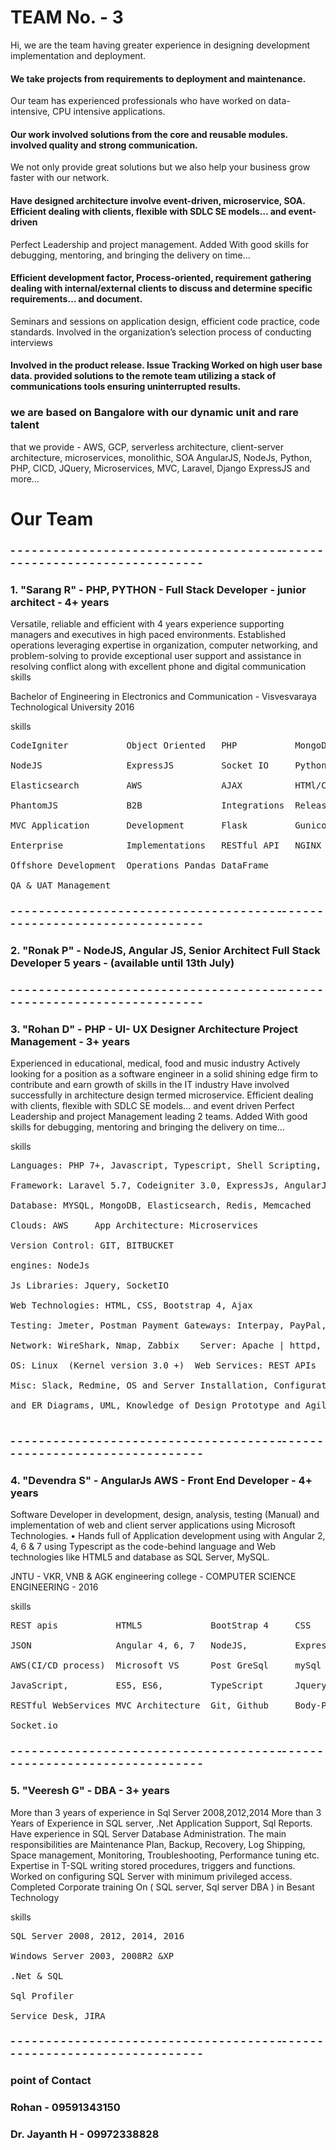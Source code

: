 # TEAM No. - 3


Hi, we are the team having greater experience in designing development implementation and deployment.

#### We take projects from requirements to deployment and maintenance.

Our team has experienced professionals who have worked on data-intensive, CPU intensive applications.

#### Our work involved solutions from the core and reusable modules. involved quality and strong communication.

We not only provide great solutions but we also help your business grow faster with our network.

#### Have designed architecture involve event-driven, microservice, SOA. Efficient dealing with clients, flexible with SDLC SE models… and event-driven 

Perfect Leadership and project management. Added With good skills for debugging, mentoring, and bringing the delivery on time…

#### Efficient development factor, Process-oriented, requirement gathering dealing with internal/external clients to discuss and determine specific requirements… and document.

Seminars and sessions on application design, efficient code practice, code standards. Involved in the organization’s selection process of conducting interviews

#### Involved in the product release. Issue Tracking Worked on high user base data. provided solutions to the remote team utilizing a stack of communications tools ensuring uninterrupted results.



### we are based on Bangalore with our dynamic unit and rare talent

that we provide - AWS, GCP, serverless architecture, client-server architecture, microservices, monolithic, SOA AngularJS, NodeJs, Python, PHP, CICD, JQuery, Microservices, MVC, Laravel, Django ExpressJS and more…

# Our Team

### - - - - - - - - - - - - - - - - - - - - - - - - - - - - - -  - - - - - - - -- -  - - - -- - - - - - - - - - - - - -  - - - - - - - - - - - - -

### 1. "Sarang R" - PHP, PYTHON - Full Stack Developer - junior architect - 4+ years 

Versatile, reliable and efficient with 4 years experience
supporting managers and executives in high paced environments. Established operations leveraging
expertise in organization, computer networking, and problem-solving to provide exceptional user support
and assistance in resolving conflict along with excellent phone and digital communication skills

Bachelor of Engineering in Electronics and Communication - Visvesvaraya Technological University 2016

skills
<pre>
CodeIgniter           Object Oriented   PHP           MongoDB

NodeJS                ExpressJS         Socket IO     Python

Elasticsearch         AWS               AJAX          HTMl/CSS

PhantomJS             B2B               Integrations  Release Management

MVC Application       Development       Flask         Gunicorn

Enterprise            Implementations   RESTful API   NGINX

Offshore Development  Operations Pandas DataFrame

QA & UAT Management
</pre>

### - - - - - - - - - - - - - - - - - - - - - - - - - - - - - -  - - - - - - - -- -  - - - -- - - - - - - - - - - - - -  - - - - - - - - - - - - -

### 2. "Ronak P" - NodeJS, Angular JS, Senior Architect Full Stack Developer 5 years - (available until 13th July)

### - - - - - - - - - - - - - - - - - - - - - - - - - - - - - -  - - - - - - - -- -  - - - -- - - - - - - - - - - - - -  - - - - - - - - - - - - -

### 3. "Rohan D" -  PHP - UI- UX Designer Architecture Project Management - 3+ years

Experienced in educational, medical, food and music industry Actively looking for a position as a software engineer in a solid shining edge firm to contribute and earn growth of skills in the IT industry
Have involved successfully in architecture design termed microservice. Efficient dealing with clients, flexible with SDLC SE models...  and event driven Perfect Leadership and project Management leading 2 teams. Added With good skills for debugging, mentoring and bringing the delivery on time...

skills

<pre>
Languages: PHP 7+, Javascript, Typescript, Shell Scripting, SQL

Framework: Laravel 5.7, Codeigniter 3.0, ExpressJs, AngularJs

Database: MYSQL, MongoDB, Elasticsearch, Redis, Memcached

Clouds: AWS 	App Architecture: Microservices 

Version Control: GIT, BITBUCKET    

engines: NodeJs

Js Libraries: Jquery, SocketIO 

Web Technologies: HTML, CSS, Bootstrap 4, Ajax

Testing: Jmeter, Postman Payment Gateways: Interpay, PayPal, Stripe...

Network: WireShark, Nmap, Zabbix    Server: Apache | httpd, Nginx 

OS: Linux  (Kernel version 3.0 +)  Web Services: REST APIs  24x7 API, Open API

Misc: Slack, Redmine, OS and Server Installation, Configuration. Sequence

and ER Diagrams, UML, Knowledge of Design Prototype and Agile model, PPTs…

</pre>

### - - - - - - - - - - - - - - - - - - - - - - - - - - - - - -  - - - - - - - -- -  - - - -- - - - - - - - - - - - - -  - - - - - - - - - - - - -

### 4. "Devendra S" - AngularJs AWS - Front End Developer - 4+ years 

Software Developer in development, design, analysis, testing (Manual) and implementation of web and client server applications using Microsoft Technologies. • Hands full of Application development using with Angular 2, 4, 6 & 7 using Typescript as the code-behind language and Web technologies like HTML5 and database as SQL Server, MySQL.

JNTU - VKR, VNB & AGK engineering college  - COMPUTER SCIENCE ENGINEERING - 2016

skills
<pre>
REST apis           HTML5             BootStrap 4     CSS

JSON                Angular 4, 6, 7   NodeJS,         ExpressJS ,

AWS(CI/CD process)  Microsoft VS      Post GreSql     mySql 

JavaScript,         ES5, ES6,         TypeScript      Jquery WebAPI

RESTful WebServices MVC Architecture  Git, Github     Body-Parser, 

Socket.io
</pre>

### - - - - - - - - - - - - - - - - - - - - - - - - - - - - - -  - - - - - - - -- -  - - - -- - - - - - - - - - - - - -  - - - - - - - - - - - - -

### 5. "Veeresh G" - DBA - 3+ years 

More than 3 years of experience in Sql Server 2008,2012,2014 More than 3 Years of Experience in SQL server, .Net Application Support, Sql Reports. Have experience in SQL Server Database Administration. The main responsibilities are Maintenance Plan, Backup, Recovery, Log Shipping, Space management, Monitoring, Troubleshooting, Performance tuning etc. Expertise in T-SQL writing stored procedures, triggers and functions. Worked on configuring SQL Server with minimum privileged access. Completed Corporate training On ( SQL server, Sql server DBA ) in Besant Technology


skills
<pre>
SQL Server 2008, 2012, 2014, 2016

Windows Server 2003, 2008R2 &XP 

.Net & SQL 

Sql Profiler

Service Desk, JIRA
</pre>

### - - - - - - - - - - - - - - - - - - - - - - - - - - - - - -  - - - - - - - -- -  - - - -- - - - - - - - - - - - - -  - - - - - - - - - - - - -


### point of Contact
### Rohan          - 09591343150
### Dr. Jayanth H  - 09972338828

